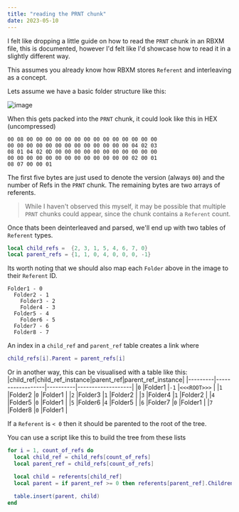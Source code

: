 ```yaml
---
title: "reading the PRNT chunk"
date: 2023-05-10
---
```


I felt like dropping a little guide on how to read the `PRNT` chunk in an RBXM file, this is documented, however I'd felt like I'd showcase how to read it in a slightly different way.

This assumes you already know how RBXM stores `Referent` and interleaving as a concept.

Lets assume we have a basic folder structure like this:

![image](https://github.com/tfilteredc/blog/assets/132796135/90b5e1c5-8490-4877-a17d-8daec1fd38af)

When this gets packed into the `PRNT` chunk, it could look like this in HEX (uncompressed)

```
00 08 00 00 00 00 00 00 00 00 00 00 00 00 00 00
00 00 00 00 00 00 00 00 00 00 00 00 00 04 02 03
08 01 04 02 0D 00 00 00 00 00 00 00 00 00 00 00
00 00 00 00 00 00 00 00 00 00 00 00 00 02 00 01
08 07 00 00 01
```

The first five bytes are just used to denote the version (always `00`) and the number of Refs in the `PRNT` chunk. The remaining bytes are two arrays of referents.
> While I haven't observed this myself, it may be possible that multiple `PRNT` chunks could appear, since the chunk contains a `Referent` count.

Once thats been deinterleaved and parsed, we'll end up with two tables of `Referent` types.

```lua
local child_refs =  {2, 3, 1, 5, 4, 6, 7, 0}
local parent_refs = {1, 1, 0, 4, 0, 0, 0, -1}
```

Its worth noting that we should also map each `Folder` above in the image to their `Referent` ID.
```
Folder1 - 0
  Folder2 - 1
    Folder3 - 2
    Folder4 - 3
  Folder5 - 4
    Folder6 - 5
  Folder7 - 6
  Folder8 - 7
```

An index in a `child_ref` and `parent_ref` table creates a link where

```lua
child_refs[i].Parent = parent_refs[i]
```

Or in another way, this can be visualised with a table like this:
|child_ref|child_ref_instance|parent_ref|parent_ref_instance|
|---------|------------------|----------|-------------------|
|`0`      |Folder1           |`-1`      |`<<<ROOT>>>`       |
|`1`      |Folder2           |`0`       |Folder1            |
|`2`      |Folder3           |`1`       |Folder2            |
|`3`      |Folder4           |`1`       |Folder2            |
|`4`      |Folder5           |`0`       |Folder1            |
|`5`      |Folder6           |`4`       |Folder5            |
|`6`      |Folder7           |`0`       |Folder1            |
|`7`      |Folder8           |`0`       |Folder1            |

If a `Referent` is `< 0` then it should be parented to the root of the tree.

You can use a script like this to build the tree from these lists
```lua
for i = 1, count_of_refs do
  local child_ref = child_refs[count_of_refs]
  local parent_ref = child_refs[count_of_refs]

  local child = referents[child_ref]
  local parent = if parent_ref >= 0 then referents[parent_ref].Children or TREE_ROOT
  
  table.insert(parent, child)
end
```

